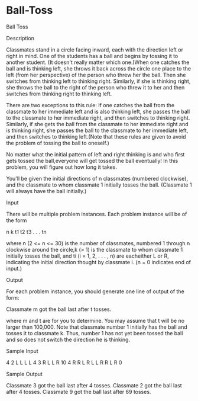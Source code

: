 # Ball-Toss

Ball Toss

Description

Classmates stand in a circle facing inward, each with the direction left or right in mind. One of the students has a ball and begins by tossing it to another student. (It doesn't really matter which one.)When one catches the ball and is thinking left, she throws it back across the circle one place to the left (from her perspective) of the person who threw her the ball. Then she switches from thinking left to thinking right. Similarly, if she is thinking right, she throws the ball to the right of the person who threw it to her and then switches from thinking right to thinking left.

There are two exceptions to this rule: If one catches the ball from the classmate to her immediate left and is also thinking left, she passes the ball to the classmate to her immediate right, and then switches to thinking right. Similarly, if she gets the ball from the classmate to her immediate right and is thinking right, she passes the ball to the classmate to her immediate left, and then switches to thinking left.(Note that these rules are given to avoid the problem of tossing the ball to oneself.)

No matter what the initial pattern of left and right thinking is and who first gets tossed the ball,everyone will get tossed the ball eventually! In this problem, you will figure out how long it takes.

You'll be given the initial directions of n classmates (numbered clockwise), and the classmate to whom classmate 1 initially tosses the ball. (Classmate 1 will always have the ball initially.)

Input

There will be multiple problem instances. Each problem instance will be of the form

n k t1 t2 t3 . . . tn

where n (2 <= n <= 30) is the number of classmates, numbered 1 through n clockwise around the circle,k (> 1) is the classmate to whom classmate 1 initially tosses the ball, and ti (i = 1, 2, . . . , n) are eacheither L or R, indicating the initial direction thought by classmate i. (n = 0 indicates end of input.)

Output

For each problem instance, you should generate one line of output of the form:

Classmate m got the ball last after t tosses.

where m and t are for you to determine. You may assume that t will be no larger than 100,000.
Note that classmate number 1 initially has the ball and tosses it to classmate k. Thus, number 1 has not yet been tossed the ball and so does not switch the direction he is thinking.

Sample Input

4 2 L L L L
4 3 R L L R
10 4 R R L R L L R R L R
0

Sample Output

Classmate 3 got the ball last after 4 tosses.
Classmate 2 got the ball last after 4 tosses.
Classmate 9 got the ball last after 69 tosses.
